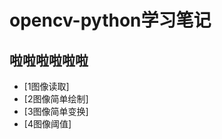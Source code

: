 opencv-python学习笔记
====================

啦啦啦啦啦啦
-------------------------

* [1图像读取]
* [2图像简单绘制]
* [3图像简单变换]
* [4图像阈值]

